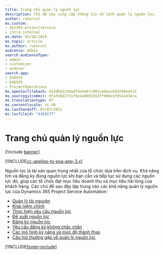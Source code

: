 ```yaml
---
title: Trang chủ quản lý nguồn lực
description: Chủ đề này cung cấp thông tin về cách quản lý nguồn lực.
author: ruhercul
ms.custom:
- dyn365-projectservice
- intro-internal
ms.date: 03/28/2019
ms.topic: article
ms.author: ruhercul
audience: Admin
search.audienceType:
- admin
- customizer
- enduser
search.app:
- D365CE
- D365PS
- ProjectOperations
ms.openlocfilehash: da3d6622d4ad7da5e67cd01ce6eacb54298ee515
ms.sourcegitcommit: 0fafe022731f0e1e8693382ff906e3f8541d34ca
ms.translationtype: HT
ms.contentlocale: vi-VN
ms.lasthandoff: 07/07/2021
ms.locfileid: "6369177"
---
```

# <a name="resource-management-home-page"></a>Trang chủ quản lý nguồn lực

[!include [banner](../includes/psa-now-project-operations.md)]

[!INCLUDE[cc-applies-to-psa-app-3.x](../includes/cc-applies-to-psa-app-3x.md)]

Nguồn lực là tài sản quan trọng nhất của tổ chức dựa trên dịch vụ. Khả năng tìm và đăng ký đúng nguồn lực khi bạn cần và tiếp tục sử dụng các nguồn lực đó, giúp các tổ chức đạt mục tiêu doanh thu và mục tiêu hài lòng của khách hàng. Các chủ đề sau đây tập trung vào các khả năng quản lý nguồn lực của Dynamics 365 Project Service Automation:

- [Quản lý tài nguyên](manage-resources.md)
- [Khái niệm chính](reports-key-concepts.md)
- [Thực hiện yêu cầu nguồn lực](resource-management-fulfill-requests.md)
- [Đề xuất nguồn lực](resource-management-propose-resources.md)
- [Đăng ký nguồn lực](resource-management-book-resources-scheduleboard.md)
- [Yêu cầu đăng ký không chắc chắn](resource-management-softbook-requirements.md)
- [Các mô hình kỹ năng và mức độ thành thạo](resource-management-skills-proficiency.md)
- [Câu hỏi thường gặp về quản lý nguồn lực](resource-management-faq.md)


[!INCLUDE[footer-include](../includes/footer-banner.md)]